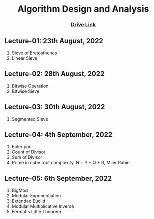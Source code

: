 <h1 align="center"> Algorithm Design and Analysis </h1>

<h3 align="center"> <a href="https://drive.google.com/drive/u/0/folders/1ZwZHAAirbBEvp0mxAs3urO2tOawbSw1N" title="Drive Link of Algo">Drive Link</a></h3>


## Lecture-01: 23th August, 2022

1. Sieve of Eratosthenes
2. Linear Sieve

## Lecture-02: 28th August, 2022

1. Bitwise Operation
2. Bitwise Sieve

## Lecture-03: 30th August, 2022

1. Segmented Sieve

## Lecture-04: 4th September, 2022

1. Euler phi
1. Count of Divisor
2. Sum of Divisor
3. Prime in cube root complexity, N = P * Q * R, Miler Rabin

## Lecture-05: 6th September, 2022

1. BigMod
2. Modular Exponentiation
3. Extended Euclid
4. Modular Multiplicative Inverse
5. Fermat's Little Theorem
